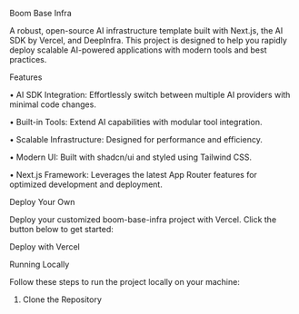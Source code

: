 Boom Base Infra

A robust, open-source AI infrastructure template built with Next.js, the AI SDK by Vercel, and DeepInfra. This project is designed to help you rapidly deploy scalable AI-powered applications with modern tools and best practices.


Features

• AI SDK Integration: Effortlessly switch between multiple AI providers with minimal code changes.

• Built-in Tools: Extend AI capabilities with modular tool integration.

• Scalable Infrastructure: Designed for performance and efficiency.

• Modern UI: Built with shadcn/ui and styled using Tailwind CSS.

• Next.js Framework: Leverages the latest App Router features for optimized development and deployment.


Deploy Your Own

Deploy your customized boom-base-infra project with Vercel. Click the button below to get started:

Deploy with Vercel


Running Locally

Follow these steps to run the project locally on your machine:

1. Clone the Repository
